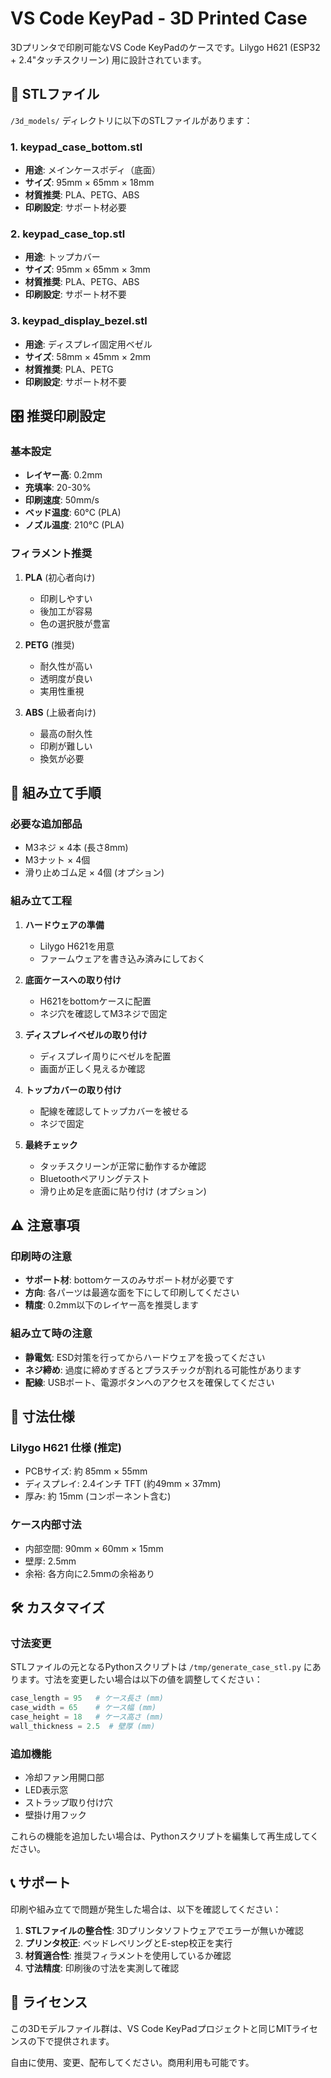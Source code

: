 # VS Code KeyPad - 3D Printed Case

3Dプリンタで印刷可能なVS Code KeyPadのケースです。Lilygo H621 (ESP32 + 2.4"タッチスクリーン) 用に設計されています。

## 📁 STLファイル

`/3d_models/` ディレクトリに以下のSTLファイルがあります：

### 1. keypad_case_bottom.stl
- **用途**: メインケースボディ（底面）
- **サイズ**: 95mm × 65mm × 18mm
- **材質推奨**: PLA、PETG、ABS
- **印刷設定**: サポート材必要

### 2. keypad_case_top.stl  
- **用途**: トップカバー
- **サイズ**: 95mm × 65mm × 3mm
- **材質推奨**: PLA、PETG、ABS
- **印刷設定**: サポート材不要

### 3. keypad_display_bezel.stl
- **用途**: ディスプレイ固定用ベゼル
- **サイズ**: 58mm × 45mm × 2mm
- **材質推奨**: PLA、PETG
- **印刷設定**: サポート材不要

## 🎛️ 推奨印刷設定

### 基本設定
- **レイヤー高**: 0.2mm
- **充填率**: 20-30%
- **印刷速度**: 50mm/s
- **ベッド温度**: 60°C (PLA)
- **ノズル温度**: 210°C (PLA)

### フィラメント推奨
1. **PLA** (初心者向け)
   - 印刷しやすい
   - 後加工が容易
   - 色の選択肢が豊富

2. **PETG** (推奨)
   - 耐久性が高い
   - 透明度が良い
   - 実用性重視

3. **ABS** (上級者向け)
   - 最高の耐久性
   - 印刷が難しい
   - 換気が必要

## 🔧 組み立て手順

### 必要な追加部品
- M3ネジ × 4本 (長さ8mm)
- M3ナット × 4個 
- 滑り止めゴム足 × 4個 (オプション)

### 組み立て工程

1. **ハードウェアの準備**
   - Lilygo H621を用意
   - ファームウェアを書き込み済みにしておく

2. **底面ケースへの取り付け**
   - H621をbottomケースに配置
   - ネジ穴を確認してM3ネジで固定

3. **ディスプレイベゼルの取り付け**
   - ディスプレイ周りにベゼルを配置
   - 画面が正しく見えるか確認

4. **トップカバーの取り付け**
   - 配線を確認してトップカバーを被せる
   - ネジで固定

5. **最終チェック**
   - タッチスクリーンが正常に動作するか確認
   - Bluetoothペアリングテスト
   - 滑り止め足を底面に貼り付け (オプション)

## ⚠️ 注意事項

### 印刷時の注意
- **サポート材**: bottomケースのみサポート材が必要です
- **方向**: 各パーツは最適な面を下にして印刷してください
- **精度**: 0.2mm以下のレイヤー高を推奨します

### 組み立て時の注意
- **静電気**: ESD対策を行ってからハードウェアを扱ってください
- **ネジ締め**: 過度に締めすぎるとプラスチックが割れる可能性があります
- **配線**: USBポート、電源ボタンへのアクセスを確保してください

## 📐 寸法仕様

### Lilygo H621 仕様 (推定)
- PCBサイズ: 約 85mm × 55mm
- ディスプレイ: 2.4インチ TFT (約49mm × 37mm)
- 厚み: 約 15mm (コンポーネント含む)

### ケース内部寸法
- 内部空間: 90mm × 60mm × 15mm
- 壁厚: 2.5mm
- 余裕: 各方向に2.5mmの余裕あり

## 🛠️ カスタマイズ

### 寸法変更
STLファイルの元となるPythonスクリプトは `/tmp/generate_case_stl.py` にあります。寸法を変更したい場合は以下の値を調整してください：

```python
case_length = 95   # ケース長さ (mm)
case_width = 65    # ケース幅 (mm)
case_height = 18   # ケース高さ (mm)
wall_thickness = 2.5  # 壁厚 (mm)
```

### 追加機能
- 冷却ファン用開口部
- LED表示窓
- ストラップ取り付け穴
- 壁掛け用フック

これらの機能を追加したい場合は、Pythonスクリプトを編集して再生成してください。

## 📞 サポート

印刷や組み立てで問題が発生した場合は、以下を確認してください：

1. **STLファイルの整合性**: 3Dプリンタソフトウェアでエラーが無いか確認
2. **プリンタ校正**: ベッドレベリングとE-step校正を実行
3. **材質適合性**: 推奨フィラメントを使用しているか確認
4. **寸法精度**: 印刷後の寸法を実測して確認

## 📄 ライセンス

この3Dモデルファイル群は、VS Code KeyPadプロジェクトと同じMITライセンスの下で提供されます。

自由に使用、変更、配布してください。商用利用も可能です。